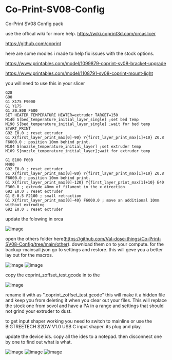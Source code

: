 # Co-Print-SV08-Config
Co-Print SV08 Config pack

use the offical wiki for more help.
https://wiki.coprint3d.com/orcaslicer

https://github.com/coprint

here are some modles i made to help fix issues with the stock options.

https://www.printables.com/model/1099879-coprint-sv08-bracket-upgrade

https://www.printables.com/model/1108791-sv08-coprint-mount-light

you will need to use this in your slicer
```
G28
G90
G1 X175 F9000
G1 Y175
G1 Z0.800 F600
SET_HEATER_TEMPERATURE HEATER=extruder TARGET=150
M140 S[bed_temperature_initial_layer_single] ;set bed temp
M190 S[bed_temperature_initial_layer_single] ;wait for bed temp
START_PRINT
G92 E0.0 ; reset extruder
G1 X{first_layer_print_max[0]-90} Y{first_layer_print_max[1]+10} Z0.8 F6000.0 ; position 10mm behind print.
M104 S[nozzle_temperature_initial_layer] ;set extruder temp
M109 S[nozzle_temperature_initial_layer];wait for extruder temp

G1 E100 F600
M400
G92 E0.0 ; reset extruder
G1 X{first_layer_print_max[0]-80} Y{first_layer_print_max[1]+10} Z0.8 F6000.0 ; position 10mm behind print.
G1 X{first_layer_print_max[0]-120} Y{first_layer_print_max[1]+10} E40 F360.0 ; extrude 40mm of filament in the x direction
G92 E0.0 ; reset extruder
G1 E-0.5 F2100 ; small retraction
G1 X{first_layer_print_max[0]-40} F6000.0 ; move an additional 10mm without extruding
G92 E0.0 ; reset extruder
```
update the folowing in orca

![image](https://github.com/user-attachments/assets/d6101002-0e17-4009-803f-6339929eed9a)

open the others folder here(https://github.com/Val-dose-things/Co-Print-SV08-Config/tree/main/other). download them on to your compute.
for the backup-mainsail.json go to settings and restore. this will geve you a better lay out for the macros. 

![image](https://github.com/user-attachments/assets/9809aca9-20bd-45c0-b9a3-3022e0cd867e)
![image](https://github.com/user-attachments/assets/2b44681d-eef4-4a0a-b7ed-48b44488b696)

copy the coprint_zoffset_test.gcode in to the 

![image](https://github.com/user-attachments/assets/d9d93382-2933-41f0-8d59-f8932a1a5700)

rename it with as ".coprint_zoffset_test.gcode" this will make it a hidden file and keep you from deleting it when you clear out your files. 
This will replace the stock one from sovol and have a PA in a range and settings that should not grind your extruder to dust. 

to get input shaper working you need to switch to mainline or use the BIGTREETECH S2DW V1.0 USB C input shaper. its plug and play.

update the device ids. 
copy all the ides to a notepad.
then disconnect one by one to find out what is what. 

![image](https://github.com/user-attachments/assets/e51af381-7116-420d-a740-46940477861f)
![image](https://github.com/user-attachments/assets/64955e8d-c60e-4bbe-bbcf-9463ac8a717a)
![image](https://github.com/user-attachments/assets/1827ef65-17b1-4e75-88ca-84434ab72f63)



